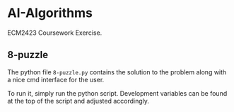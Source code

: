 # AI-Algorithms

ECM2423 Coursework Exercise.

## 8-puzzle

The python file `8-puzzle.py` contains the solution to the problem along with a nice cmd interface for the user.

To run it, simply run the python script. Development variables can be found at the top of the script and adjusted accordingly.